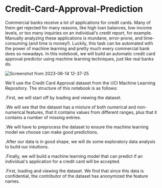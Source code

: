 # Credit-Card-Approval-Prediction
Commercial banks receive a lot of applications for credit cards. Many of them get rejected for many reasons, like high loan balances, low-income levels, or too many inquiries on an individual's credit report, for example. Manually analyzing these applications is mundane, error-prone, and time-consuming (and time is money!). Luckily, this task can be automated with the power of machine learning and pretty much every commercial bank does so nowadays. In this notebook, we will build an automatic credit card approval predictor using machine learning techniques, just like real banks do.

![Screenshot from 2023-06-14 12-37-25](https://github.com/devotuoma/Credit-Card-Approval-Prediction/assets/94548340/51db57aa-395a-4a34-8175-bac307c8408b)

We'll use the Credit Card Approval dataset from the UCI Machine Learning Repository. The structure of this notebook is as follows:

.First, we will start off by loading and viewing the dataset.

.We will see that the dataset has a mixture of both numerical and non-numerical features, that it contains values from different ranges, plus that it contains a number of missing entries.

.We will have to preprocess the dataset to ensure the machine learning model we choose can make good predictions.

.After our data is in good shape, we will do some exploratory data analysis to build our intuitions.

.Finally, we will build a machine learning model that can predict if an individual's application for a credit card will be accepted.

.First, loading and viewing the dataset. We find that since this data is confidential, the contributor of the dataset has anonymized the feature names.
